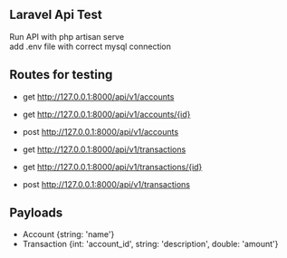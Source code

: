 ## Laravel Api Test

Run API with php artisan serve<br>
add .env file with correct mysql connection<br>

## Routes for testing

- get http://127.0.0.1:8000/api/v1/accounts
- get http://127.0.0.1:8000/api/v1/accounts/{id}
- post http://127.0.0.1:8000/api/v1/accounts

- get http://127.0.0.1:8000/api/v1/transactions
- get http://127.0.0.1:8000/api/v1/transactions/{id}
- post http://127.0.0.1:8000/api/v1/transactions

## Payloads

- Account {string: 'name'}
- Transaction {int: 'account_id', string: 'description', double: 'amount'}